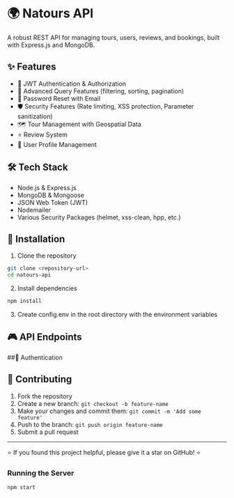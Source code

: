 # 🌍 Natours API

A robust REST API for managing tours, users, reviews, and bookings, built with Express.js and MongoDB.

## ✨ Features

- 🔐 JWT Authentication & Authorization
- 🎯 Advanced Query Features (filtering, sorting, pagination)
- 📧 Password Reset with Email
- 🛡️ Security Features (Rate limiting, XSS protection, Parameter sanitization)
- 🗺️ Tour Management with Geospatial Data
- ⭐ Review System
- 👥 User Profile Management

## 🛠️ Tech Stack

- Node.js & Express.js
- MongoDB & Mongoose
- JSON Web Token (JWT)
- Nodemailer
- Various Security Packages (helmet, xss-clean, hpp, etc.)

## 🚀 Installation

1. Clone the repository
```bash
git clone <repository-url>
cd natours-api
```
2. Install dependencies
```bash
npm install
```
3. Create config.env in the root directory with the environment variables

## 🎮 API Endpoints
##👤 Authentication





## 🤝 Contributing

1. Fork the repository
2. Create a new branch: `git checkout -b feature-name`
3. Make your changes and commit them: `git commit -m 'Add some feature'`
4. Push to the branch: `git push origin feature-name`
5. Submit a pull request


---

⭐️ If you found this project helpful, please give it a star on GitHub! ⭐️



### Running the Server

```bash
npm start

